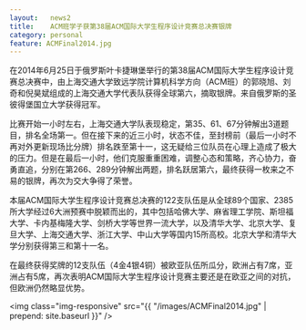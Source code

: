 ```yaml
--- 
layout:   news2
title:    ACM班学子获第38届ACM国际大学生程序设计竞赛总决赛银牌
category: personal
feature: ACMFinal2014.jpg
---
```


在2014年6月25日于俄罗斯叶卡捷琳堡举行的第38届ACM国际大学生程序设计竞赛总决赛中，由上海交通大学致远学院计算机科学方向（ACM班）的郭晓旭、刘奇和倪昊斌组成的上海交通大学代表队获得全球第六，摘取银牌。<!--break-->来自俄罗斯的圣彼得堡国立大学获得冠军。

比赛开始一小时左右，上海交通大学队表现稳定，第35、61、67分钟解出3道题目，排名全场第一。但在接下来的近三小时，状态不佳，至封榜前（最后一小时不再对外更新现场比分牌）排名跌至第十一，这无疑给三位队员在心理上造成了极大的压力。但是在最后一小时，他们克服重重困难，调整心态和策略，齐心协力，奋勇直追，分别在第266、289分钟解出两题，排名跃居第六，最终获得一枚来之不易的银牌，再次为交大争得了荣誉。

本届ACM国际大学生程序设计竞赛总决赛的122支队伍是从全球89个国家、2385所大学经过6大洲预赛中脱颖而出的，其中包括哈佛大学、麻省理工学院、斯坦福大学、卡内基梅隆大学、剑桥大学等世界一流大学，以及清华大学、北京大学、复旦大学、上海交通大学、浙江大学、中山大学等国内15所高校。北京大学和清华大学分别获得第三和第十一名。

在最终获得奖牌的12支队伍（4金4银4铜）被欧亚队伍所瓜分，欧洲占有7席，亚洲占有5席，再次表明ACM国际大学生程序设计竞赛主要还是在欧亚之间的对抗，但欧洲仍然略显优势。

<img class="img-responsive" src="{{ "/images/ACMFinal2014.jpg" | prepend: site.baseurl }}" />
